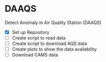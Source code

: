 # DAAQS
Detect Anomaly in Air Quality Station (DAAQS)

- [x] Set up Repository 
- [ ] Create script to read data
- [ ] Create script to download AQS data
- [ ] Create plots to show the data availability
- [ ] Download CAMS data